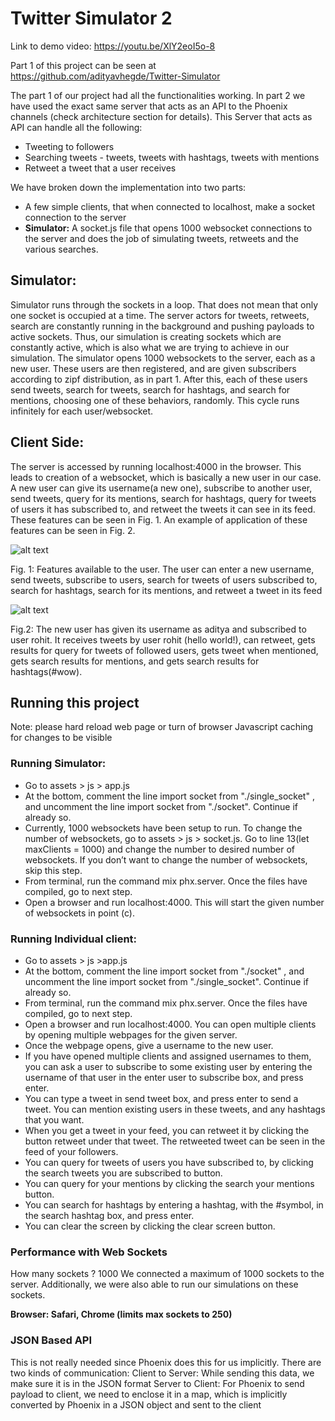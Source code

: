 # Twitter Simulator 2

Link to demo video: https://youtu.be/XlY2eoI5o-8

Part 1 of this project can be seen at https://github.com/adityavhegde/Twitter-Simulator

The part 1 of our project had all the functionalities working. In part 2 we have used the exact same server that acts as an API to the Phoenix channels (check architecture section for details). This Server that acts as API can handle all the following:
- Tweeting to followers 
- Searching tweets - tweets, tweets with hashtags, tweets with mentions 
- Retweet a tweet that a user receives

We have broken down the implementation into two parts:
- A few simple clients, that when connected to localhost, make a socket connection to the server
- **Simulator:** A socket.js file that opens 1000 websocket connections to the server and does the job of simulating tweets, retweets and the various searches.  

## Simulator:

Simulator runs through the sockets in a loop. That does not mean that only one socket is occupied at a time. The server actors for tweets, retweets, search are constantly running in the background and pushing payloads to active sockets. Thus, our simulation is creating sockets which are constantly active, which is also what we are trying to achieve in our simulation.
The simulator opens 1000 websockets to the server, each as a new user. These users are then registered, and are given subscribers according to zipf distribution, as in part 1. After this, each of these users send tweets, search for tweets, search for hashtags, and search for mentions, choosing one of these behaviors, randomly. This cycle runs infinitely for each user/websocket.

## Client Side:

The server is accessed by running localhost:4000 in the browser. This leads to creation of a websocket, which is basically a new user in our case. A new user can give its username(a new one), subscribe to another user, send tweets, query for its mentions, search for hashtags, query for tweets of users it has subscribed to, and retweet the tweets it can see in its feed. These features can be seen in Fig. 1. An example of application of these features can be seen in Fig. 2.


![alt text](https://user-images.githubusercontent.com/13625549/34135581-905fb364-e42f-11e7-9b95-05680bb8d56b.png)

Fig. 1: Features available to the user. The user can enter a new username, send tweets, subscribe to users, search for tweets of users subscribed to, search for hashtags, search for its mentions, and retweet a tweet in its feed


![alt text](https://user-images.githubusercontent.com/13625549/34135684-298f40fe-e430-11e7-900f-506fc2ad1cbd.png)

Fig.2: The new user has given its username as aditya and subscribed to user rohit. It receives tweets by user rohit (hello world!), can retweet, gets results for query for tweets of followed users, gets tweet when mentioned, gets search results for mentions, and gets search results for hashtags(#wow).

## Running this project
Note: please hard reload web page or turn of browser Javascript caching for changes to be visible
### Running Simulator:
- Go to assets > js > app.js
- At the bottom, comment the line import socket from "./single_socket" , and uncomment the line import socket from "./socket". Continue if already so.
- Currently, 1000 websockets have been setup to run. To change the number of websockets, go to assets > js > socket.js. Go to line 13(let maxClients = 1000) and change the number to desired number of websockets. If you don’t want to change the number of websockets, skip this step.
- From terminal, run the command mix phx.server. Once the files have compiled, go to next step.
- Open a browser and run localhost:4000. This will start the given number of websockets in point (c).

### Running Individual client:
- Go to assets > js >app.js
- At the bottom, comment the line import socket from "./socket" , and uncomment the line import socket from "./single_socket". Continue if already so.
- From terminal, run the command mix phx.server. Once the files have compiled, go to next step.
- Open a browser and run localhost:4000. You can open multiple clients by opening multiple webpages for the given server.
- Once the webpage opens, give a username to the new user.
- If you have opened multiple clients and assigned usernames to them, you can ask a user to subscribe to some existing user by entering the username of that user in the enter user to subscribe box, and press enter.
- You can type a tweet in send tweet box, and press enter to send a tweet. You can mention existing users in these tweets, and any hashtags that you want.
- When you get a tweet in your feed, you can retweet it by clicking the button retweet under that tweet. The retweeted tweet can be seen in the feed of your followers.
- You can query for tweets of users you have subscribed to, by clicking the search tweets you are subscribed to button.
- You can query for your mentions by clicking the search your mentions button.
- You can search for hashtags by entering a hashtag, with the #symbol, in the search hashtag box, and press enter.
- You can clear the screen by clicking the clear screen button.






### Performance with Web Sockets
How many sockets ? 1000
We connected a maximum of 1000 sockets to the server. Additionally, we were also able to run our simulations on these sockets.

**Browser: Safari, Chrome (limits max sockets to 250)**


### JSON Based API
This is not really needed since Phoenix does this for us implicitly. There are two kinds of communication:
Client to Server: While sending this data, we make sure it is in the JSON format
Server to Client: For Phoenix to send payload to client, we need to enclose it in a map, which is implicitly converted by Phoenix in a JSON object and sent to the client



